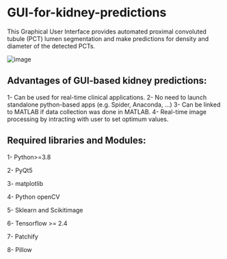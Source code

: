 # GUI-for-kidney-predictions
This Graphical User Interface provides automated proximal convoluted tubule (PCT) lumen segmentation and make predictions for density and diameter of the detected PCTs.

![image](https://user-images.githubusercontent.com/78983558/208538781-799bef2b-f7a2-4416-86ea-af9807484c8b.png)

## Advantages of GUI-based kidney predictions:
1- Can be used for real-time clinical applications.
2- No need to launch standalone python-based apps (e.g. Spider, Anaconda, ...)
3- Can be linked to MATLAB if data collection was done in MATLAB. 
4- Real-time image processing by intracting with user to set optimum values. 
## Required libraries and Modules:
1- Python>=3.8

2- PyQt5

3- matplotlib

4- Python openCV

5- Sklearn and Scikitimage

6- Tensorflow >= 2.4

7- Patchify

8- Pillow
